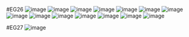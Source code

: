 #EG26
![image](https://user-images.githubusercontent.com/102288634/183625712-a34933fe-c95d-4bfd-ad1a-e351ef3d70d6.png)
![image](https://user-images.githubusercontent.com/102288634/184092743-16fc513e-16ee-4c6b-a3b7-c091b2201b3e.png)
![image](https://user-images.githubusercontent.com/102288634/184092786-f119496c-1e1c-42cc-b133-1ae857a43a3f.png)
![image](https://user-images.githubusercontent.com/102288634/184092808-725cfa8c-f91a-4b6e-90ba-24cb5637a641.png)
![image](https://user-images.githubusercontent.com/102288634/184092859-25120b18-b7c8-401a-81af-570451704730.png)
![image](https://user-images.githubusercontent.com/102288634/184092904-55f5914b-7051-4695-bfc0-a54df5b59e16.png)
![image](https://user-images.githubusercontent.com/102288634/184092954-e413059b-c41f-4fe1-9c5e-e184a3da504c.png)
![image](https://user-images.githubusercontent.com/102288634/184092978-f655fb92-db09-4003-bc02-dbc308bc5d66.png)
![image](https://user-images.githubusercontent.com/102288634/184093008-ad68c3c9-a77b-41eb-b53e-caa59a60f010.png)
![image](https://user-images.githubusercontent.com/102288634/184093041-05a662e7-00fe-4dc9-9603-048465f6cb8a.png)
![image](https://user-images.githubusercontent.com/102288634/184093096-95d666ee-8295-4f48-bf2b-67a7ca311522.png)
![image](https://user-images.githubusercontent.com/102288634/184093124-2edff835-5068-4fc6-9e68-aede2049b504.png)
![image](https://user-images.githubusercontent.com/102288634/184093162-5062a0e9-52d0-4f60-b6d0-2fd66310a7a0.png)
![image](https://user-images.githubusercontent.com/102288634/184093248-53f23fc8-683d-4ef9-a7aa-878223c62936.png)

#EG27
![image](https://user-images.githubusercontent.com/102288634/184093381-1c5368dc-91c2-49a9-b720-63a15f7aa1f0.png)
